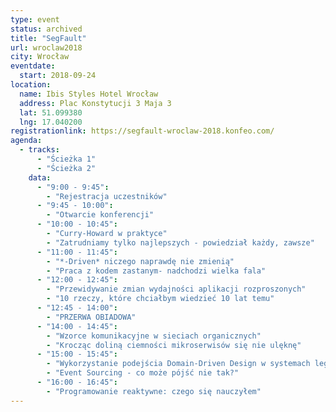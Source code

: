 ```yaml
---
type: event
status: archived
title: "SegFault"
url: wroclaw2018
city: Wrocław
eventdate: 
  start: 2018-09-24
location:
  name: Ibis Styles Hotel Wrocław
  address: Plac Konstytucji 3 Maja 3
  lat: 51.099380
  lng: 17.040200
registrationlink: https://segfault-wroclaw-2018.konfeo.com/
agenda:
  - tracks:
      - "Ścieżka 1"
      - "Ścieżka 2"
    data: 
      - "9:00 - 9:45":
        - "Rejestracja uczestników"
      - "9:45 - 10:00":
        - "Otwarcie konferencji"
      - "10:00 - 10:45":
        - "Curry-Howard w praktyce"
        - "Zatrudniamy tylko najlepszych - powiedział każdy, zawsze"
      - "11:00 - 11:45":
        - "*-Driven* niczego naprawdę nie zmienią"
        - "Praca z kodem zastanym- nadchodzi wielka fala"
      - "12:00 - 12:45":
        - "Przewidywanie zmian wydajności aplikacji rozproszonych"
        - "10 rzeczy, które chciałbym wiedzieć 10 lat temu"
      - "12:45 - 14:00":
        - "PRZERWA OBIADOWA"
      - "14:00 - 14:45":
        - "Wzorce komunikacyjne w sieciach organicznych"
        - "Krocząc doliną ciemności mikroserwisów się nie ulęknę"
      - "15:00 - 15:45":
        - "Wykorzystanie podejścia Domain-Driven Design w systemach legacy"
        - "Event Sourcing - co może pójść nie tak?"
      - "16:00 - 16:45":
        - "Programowanie reaktywne: czego się nauczyłem"
---
```


